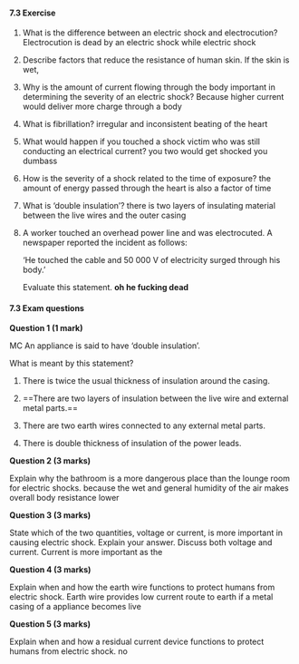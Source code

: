#### 7.3 Exercise

1. What is the difference between an electric shock and electrocution?
    Electrocution is dead by an electric shock while electric shock
2. Describe factors that reduce the resistance of human skin.
	If the skin is wet,
3. Why is the amount of current flowing through the body important in determining the severity of an electric shock?
    Because higher current would deliver more charge through a body
4. What is fibrillation?
    irregular and inconsistent beating of the heart
5. What would happen if you touched a shock victim who was still conducting an electrical current?
    you two would get shocked you dumbass
6. How is the severity of a shock related to the time of exposure?
    the amount of energy passed through the heart is also a factor of time
7. What is ‘double insulation’?
    there is two layers of insulating material between the live wires and the outer casing
8. A worker touched an overhead power line and was electrocuted. A newspaper reported the incident as follows:
    
    ‘He touched the cable and 50 000 V of electricity surged through his body.’
    
    Evaluate this statement.
    **oh he fucking dead**

#### 7.3 Exam questions

**[](https://content2.learnon.com.au/embedded-searchlight?&isbn=9781119887843&assetid=tlvd-4326)Question 1 (1 mark)**

MC An appliance is said to have ‘double insulation’.

What is meant by this statement?

1. There is twice the usual thickness of insulation around the casing.
    
2. ==There are two layers of insulation between the live wire and external metal parts.==
    
3. There are two earth wires connected to any external metal parts.
    
4. There is double thickness of insulation of the power leads.
    

**[](https://content2.learnon.com.au/embedded-searchlight?&isbn=9781119887843&assetid=tlvd-4327)Question 2 (3 marks)**

Explain why the bathroom is a more dangerous place than the lounge room for electric shocks.
	because the wet and general humidity of the air makes overall body resistance lower

**[](https://content2.learnon.com.au/embedded-searchlight?&isbn=9781119887843&assetid=tlvd-4328)Question 3 (3 marks)**

State which of the two quantities, voltage or current, is more important in causing electric shock. Explain your answer. Discuss both voltage and current.
Current is more important as the 

**[](https://content2.learnon.com.au/embedded-searchlight?&isbn=9781119887843&assetid=tlvd-4329)Question 4 (3 marks)**

Explain when and how the earth wire functions to protect humans from electric shock.
Earth wire provides low current route to earth if a metal casing of a appliance becomes live

**[](https://content2.learnon.com.au/embedded-searchlight?&isbn=9781119887843&assetid=tlvd-4330)Question 5 (3 marks)**

Explain when and how a residual current device functions to protect humans from electric shock.
no
